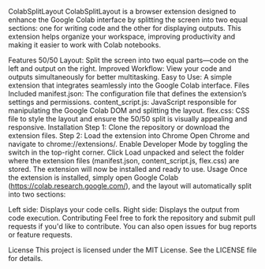 ColabSplitLayout
ColabSplitLayout is a browser extension designed to enhance the Google Colab interface by splitting the screen into two equal sections: one for writing code and the other for displaying outputs. This extension helps organize your workspace, improving productivity and making it easier to work with Colab notebooks.

Features
50/50 Layout: Split the screen into two equal parts—code on the left and output on the right.
Improved Workflow: View your code and outputs simultaneously for better multitasking.
Easy to Use: A simple extension that integrates seamlessly into the Google Colab interface.
Files Included
manifest.json: The configuration file that defines the extension’s settings and permissions.
content_script.js: JavaScript responsible for manipulating the Google Colab DOM and splitting the layout.
flex.css: CSS file to style the layout and ensure the 50/50 split is visually appealing and responsive.
Installation
Step 1: Clone the repository or download the extension files.
Step 2: Load the extension into Chrome
Open Chrome and navigate to chrome://extensions/.
Enable Developer Mode by toggling the switch in the top-right corner.
Click Load unpacked and select the folder where the extension files (manifest.json, content_script.js, flex.css) are stored.
The extension will now be installed and ready to use.
Usage
Once the extension is installed, simply open Google Colab (https://colab.research.google.com/), and the layout will automatically split into two sections:

Left side: Displays your code cells.
Right side: Displays the output from code execution.
Contributing
Feel free to fork the repository and submit pull requests if you'd like to contribute. You can also open issues for bug reports or feature requests.

License
This project is licensed under the MIT License. See the LICENSE file for details.

